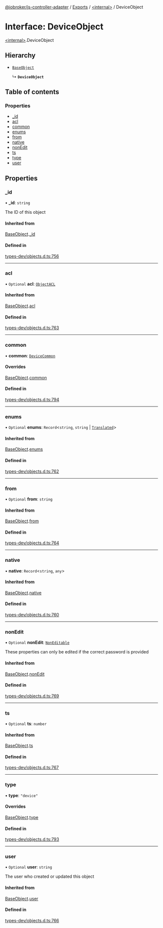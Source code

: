 [@iobroker/js-controller-adapter](../README.md) / [Exports](../modules.md) / [\<internal\>](../modules/internal_.md) / DeviceObject

# Interface: DeviceObject

[\<internal\>](../modules/internal_.md).DeviceObject

## Hierarchy

- [`BaseObject`](internal_.BaseObject.md)

  ↳ **`DeviceObject`**

## Table of contents

### Properties

- [\_id](internal_.DeviceObject.md#_id)
- [acl](internal_.DeviceObject.md#acl)
- [common](internal_.DeviceObject.md#common)
- [enums](internal_.DeviceObject.md#enums)
- [from](internal_.DeviceObject.md#from)
- [native](internal_.DeviceObject.md#native)
- [nonEdit](internal_.DeviceObject.md#nonedit)
- [ts](internal_.DeviceObject.md#ts)
- [type](internal_.DeviceObject.md#type)
- [user](internal_.DeviceObject.md#user)

## Properties

### \_id

• **\_id**: `string`

The ID of this object

#### Inherited from

[BaseObject](internal_.BaseObject.md).[_id](internal_.BaseObject.md#_id)

#### Defined in

[types-dev/objects.d.ts:756](https://github.com/ioBroker/ioBroker.js-controller/blob/f0c31e77/packages/types-dev/objects.d.ts#L756)

___

### acl

• `Optional` **acl**: [`ObjectACL`](internal_.ObjectACL.md)

#### Inherited from

[BaseObject](internal_.BaseObject.md).[acl](internal_.BaseObject.md#acl)

#### Defined in

[types-dev/objects.d.ts:763](https://github.com/ioBroker/ioBroker.js-controller/blob/f0c31e77/packages/types-dev/objects.d.ts#L763)

___

### common

• **common**: [`DeviceCommon`](internal_.DeviceCommon.md)

#### Overrides

[BaseObject](internal_.BaseObject.md).[common](internal_.BaseObject.md#common)

#### Defined in

[types-dev/objects.d.ts:794](https://github.com/ioBroker/ioBroker.js-controller/blob/f0c31e77/packages/types-dev/objects.d.ts#L794)

___

### enums

• `Optional` **enums**: `Record`\<`string`, `string` \| [`Translated`](../modules/internal_.md#translated)\>

#### Inherited from

[BaseObject](internal_.BaseObject.md).[enums](internal_.BaseObject.md#enums)

#### Defined in

[types-dev/objects.d.ts:762](https://github.com/ioBroker/ioBroker.js-controller/blob/f0c31e77/packages/types-dev/objects.d.ts#L762)

___

### from

• `Optional` **from**: `string`

#### Inherited from

[BaseObject](internal_.BaseObject.md).[from](internal_.BaseObject.md#from)

#### Defined in

[types-dev/objects.d.ts:764](https://github.com/ioBroker/ioBroker.js-controller/blob/f0c31e77/packages/types-dev/objects.d.ts#L764)

___

### native

• **native**: `Record`\<`string`, `any`\>

#### Inherited from

[BaseObject](internal_.BaseObject.md).[native](internal_.BaseObject.md#native)

#### Defined in

[types-dev/objects.d.ts:760](https://github.com/ioBroker/ioBroker.js-controller/blob/f0c31e77/packages/types-dev/objects.d.ts#L760)

___

### nonEdit

• `Optional` **nonEdit**: [`NonEditable`](internal_.NonEditable.md)

These properties can only be edited if the correct password is provided

#### Inherited from

[BaseObject](internal_.BaseObject.md).[nonEdit](internal_.BaseObject.md#nonedit)

#### Defined in

[types-dev/objects.d.ts:769](https://github.com/ioBroker/ioBroker.js-controller/blob/f0c31e77/packages/types-dev/objects.d.ts#L769)

___

### ts

• `Optional` **ts**: `number`

#### Inherited from

[BaseObject](internal_.BaseObject.md).[ts](internal_.BaseObject.md#ts)

#### Defined in

[types-dev/objects.d.ts:767](https://github.com/ioBroker/ioBroker.js-controller/blob/f0c31e77/packages/types-dev/objects.d.ts#L767)

___

### type

• **type**: ``"device"``

#### Overrides

[BaseObject](internal_.BaseObject.md).[type](internal_.BaseObject.md#type)

#### Defined in

[types-dev/objects.d.ts:793](https://github.com/ioBroker/ioBroker.js-controller/blob/f0c31e77/packages/types-dev/objects.d.ts#L793)

___

### user

• `Optional` **user**: `string`

The user who created or updated this object

#### Inherited from

[BaseObject](internal_.BaseObject.md).[user](internal_.BaseObject.md#user)

#### Defined in

[types-dev/objects.d.ts:766](https://github.com/ioBroker/ioBroker.js-controller/blob/f0c31e77/packages/types-dev/objects.d.ts#L766)
